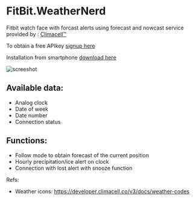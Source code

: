 # FitBit.WeatherNerd

Fitbit watch face with forcast alerts using forecast and nowcast service provided by : [Climacell™](https://www.climacell.co/weather-api/)	

To obtain a free APIkey [signup here]( https://www.climacell.co/pricing/)

Installation from smartphone [download here](https://gallery.fitbit.com/details/f660df50-48c1-4960-8d74-063b0a657add)

![screeshot](https://github.com/alessandroame/FitBit.WeatherNerd/blob/master/screenshot.png)

## Available data:

- Analog clock
- Date of week
- Date number
- Connection status 

## Functions:

- Follow mode to obtain forecast of the current position
- Hourly precipitation/ice alert on clock
- Connection with lost alert with snooze function


Refs:
- Weather icons: https://developer.climacell.co/v3/docs/weather-codes

